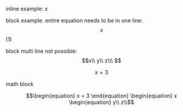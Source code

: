 inline example: $x$

block example. entire equation needs to be in one line:
$$\ x\ $$ (1)

block multi line not possible:
$$x\\
y\\ z\\\ $$

$$\begin{equation} x = 3\end{equation}$$


math block
```math
\begin{equation}
x  = 3
\end{equation}
\begin{equation}
x
\begin{equation}
y\\
z\\
```
